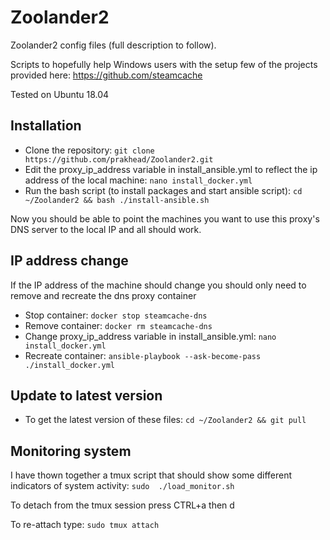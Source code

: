 # Zoolander2

Zoolander2 config files (full description to follow).

Scripts to hopefully help Windows users with the setup few of the projects provided here: https://github.com/steamcache

Tested on Ubuntu 18.04

## Installation
* Clone the repository: `git clone https://github.com/prakhead/Zoolander2.git`
* Edit the proxy_ip_address variable in install_ansible.yml to reflect the ip address of the local machine: `nano install_docker.yml`
* Run the bash script (to install packages and start ansible script): `cd ~/Zoolander2 && bash ./install-ansible.sh`

Now you should be able to point the machines you want to use this proxy's DNS server to the local IP and all should work.

## IP address change
If the IP address of the machine should change you should only need to remove and recreate the dns proxy container
* Stop container: `docker stop steamcache-dns`
* Remove container: `docker rm steamcache-dns`
* Change proxy_ip_address variable in install_ansible.yml: `nano install_docker.yml`
* Recreate container: `ansible-playbook --ask-become-pass ./install_docker.yml`

## Update to latest version
* To get the latest version of these files: `cd ~/Zoolander2 && git pull`

## Monitoring system
I have thown together a tmux script that should show some different indicators of system activity: `sudo  ./load_monitor.sh`

To detach from the tmux session press CTRL+a then d

To re-attach type: `sudo tmux attach`
